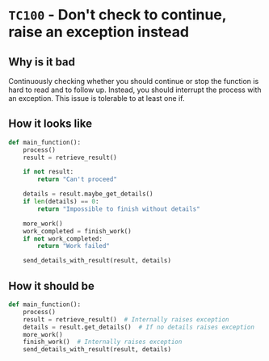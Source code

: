 # `TC100` - Don't check to continue, raise an exception instead

## Why is it bad

Continuously checking whether you should continue or stop the function is hard to
read and to follow up.
Instead, you should interrupt the process with an exception.
This issue is tolerable to at least one if.

## How it looks like

```py
def main_function():
    process()
    result = retrieve_result()

    if not result:
        return "Can't proceed"

    details = result.maybe_get_details()
    if len(details) == 0:
        return "Impossible to finish without details"

    more_work()
    work_completed = finish_work()
    if not work_completed:
        return "Work failed"

    send_details_with_result(result, details)
```

## How it should be

```py
def main_function():
    process()
    result = retrieve_result()  # Internally raises exception
    details = result.get_details()  # If no details raises exception
    more_work()
    finish_work()  # Internally raises exception
    send_details_with_result(result, details)
```
